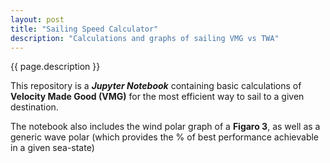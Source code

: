 ```yaml
---
layout: post
title: "Sailing Speed Calculator"
description: "Calculations and graphs of sailing VMG vs TWA"
---
```


{{ page.description }} 

This repository is a **_Jupyter Notebook_** containing basic calculations of **Velocity Made Good (VMG)** for the most 
efficient way to sail to a given destination.

The notebook also includes the wind polar graph of a **Figaro 3**, as well as a generic wave polar (which provides the % of best performance achievable in a given sea-state)